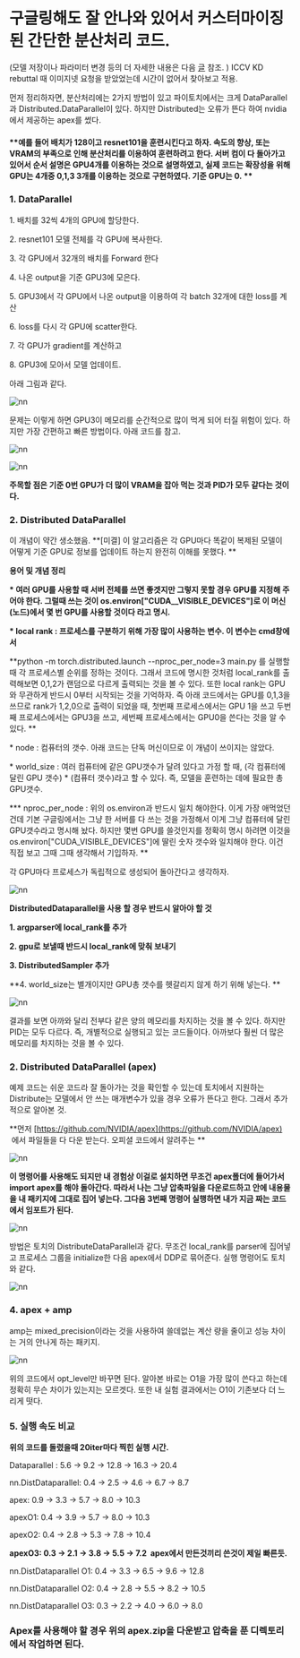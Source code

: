 # 구글링해도 잘 안나와 있어서 커스터마이징 된 간단한 분산처리 코드.
(모델 저장이나 파라미터 변경 등의 더 자세한 내용은 다음 [글](https://rlawjdghek.github.io/pytorch%20&%20tensorflow%20&%20coding/DataParallel/) 참조. )
ICCV KD rebuttal 때 이미지넷 요청을 받았었는데 시간이 없어서 찾아보고 적용.

먼저 정리하자면, 분산처리에는 2가지 방법이 있고 파이토치에서는 크게 DataParallel과 Distributed.DataParallel이 있다. 하지만 Distributed는 오류가 뜬다 하여 nvidia에서 제공하는 apex를 썼다. 

#### **예를 들어 배치가 128이고 resnet101을 훈련시킨다고 하자. 속도의 향상, 또는 VRAM의 부족으로 인해 분산처리를 이용하여 훈련하려고 한다. 서버 컴이 다 돌아가고 있어서 순서 설명은 GPU4개를 이용하는 것으로 설명하였고, 실제 코드는 확장성을 위해 GPU는 4개중 0,1,3 3개를 이용하는 것으로 구현하였다. 기준 GPU는 0. **

### **1\. DataParallel**

1\. 배치를 32씩 4개의 GPU에 할당한다. 

2\. resnet101 모델 전체를 각 GPU에 복사한다. 

3\. 각 GPU에서 32개의 배치를 Forward 한다

4\. 나온 output을 기준 GPU3에 모은다.

5\. GPU3에서 각 GPU에서 나온 output을 이용하여 각 batch 32개에 대한 loss를 계산

6\. loss를 다시 각 GPU에 scatter한다. 

7\. 각 GPU가 gradient를 계산하고 

8\. GPU3에 모아서 모델 업데이트.

아래 그림과 같다. 

![nn](./figs/1.png)

문제는 이렇게 하면 GPU3이 메모리를 순간적으로 많이 먹게 되어 터질 위험이 있다. 하지만 가장 간편하고 빠른 방법이다. 아래 코드를 참고.

![nn](./figs/2.png)

![nn](./figs/3.png)

**주목할 점은 기준 0번 GPU가 더 많이 VRAM을 잡아 먹는 것과 PID가 모두 같다는 것이다.**

### **2\. Distributed DataParallel**

이 개념이 약간 생소했음. **\[미결\] 이 알고리즘은 각 GPU마다 똑같이 복제된 모델이 어떻게 기준 GPU로 정보를 업데이트 하는지 완전히 이해를 못했다. **

**용어 및 개념 정리**

**\* 여러 GPU를 사용할 때 서버 전체를 쓰면 좋겟지만 그렇지 못할 경우 GPU를 지정해 주어야 한다. 그럴때 쓰는 것이 os.environ\["CUDA\_\_VISIBLE\_DEVICES"\]로 이 머신(노드)에서 몇 번 GPU를 사용할 것이다 라고 명시.**

**\* local rank : 프로세스를 구분하기 위해 가장 많이 사용하는 변수. 이 변수는 cmd창에서**

**python -m torch.distributed.launch --nproc\_per\_node=3 main.py 를 실행할때 각 프로세스별 순위를 정하는 것이다. 그래서 코드에 명시한 것처럼 local\_rank를 출력해보면 0,1,2가 랜덤으로 다르게 출력되는 것을 볼 수 있다. 또한 local rank는 GPU와 무관하게 반드시 0부터 시작되는 것을 기억하자. 즉 아래 코드에서는 GPU를 0,1,3을 쓰므로 rank가 1,2,0으로 출력이 되었을 때, 첫번째 프로세스에서는 GPU 1을 쓰고 두번째 프로세스에서는 GPU3을 쓰고, 세번째 프로세스에서는 GPU0을 쓴다는 것을 알 수 있다. **

\* node : 컴퓨터의 갯수. 아래 코드는 단독 머신이므로 이 개념이 쓰이지는 않았다.

\* world\_size : 여러 컴퓨터에 같은 GPU갯수가 달려 있다고 가정 할 때, (각 컴퓨터에 달린 GPU 갯수) \* (컴퓨터 갯수)라고 할 수 있다. 즉, 모델을 훈련하는 데에 필요한 총 GPU갯수.

**\* nproc\_per\_node : 위의 os.environ과 반드시 일치 해야한다. 이게 가장 애먹었던건데 기본 구글링에서는 그냥 한 서버를 다 쓰는 것을 가정해서 이게 그냥 컴퓨터에 달린 GPU갯수라고 명시해 놨다. 하지만 몇번 GPU를 쓸것인지를 정확히 명시 하려면 이것을 os.environ\["CUDA\_VISIBLE\_DEVICES"\]에 딸린 숫자 갯수와 일치해야 한다. 이건 직접 보고 그때 그때 생각해서 기입하자. **

각 GPU마다 프로세스가 독립적으로 생성되어 돌아간다고 생각하자.

![nn](./figs/4.png)

**DistributedDataparallel을 사용 할 경우 반드시 알아야 할 것**

**1\. argparser에 local\_rank를 추가**

**2\. gpu로 보낼때 반드시 local\_rank에 맞춰 보내기**

**3\. DistributedSampler 추가**

**4\. world\_size는 별개이지만 GPU총 갯수를 헷갈리지 않게 하기 위해 넣는다. **

![nn](./figs/5.png)

결과를 보면 아까와 달리 전부다 같은 양의 메모리를 차지하는 것을 볼 수 있다. 하지만 PID는 모두 다르다. 즉, 개별적으로 실행되고 있는 코드들이다. 아까보다 훨씬 더 많은 메모리를 차지하는 것을 볼 수 있다. 

### **2\. Distributed DataParallel (apex)**

예제 코드는 쉬운 코드라 잘 돌아가는 것을 확인할 수 있는데 토치에서 지원하는 Distribute는 모델에서 안 쓰는 매개변수가 있을 경우 오류가 뜬다고 한다. 그래서 추가적으로 알아본 것. 

**먼저 [https://github.com/NVIDIA/apex](https://github.com/NVIDIA/apex)  에서 파일들을 다 다운 받는다. 오피셜 코드에서 알려주는 **

![nn](./figs/6.png)

**이 명령어를 사용해도 되지만 내 경험상 이걸로 설치하면 무조건 apex폴더에 들어가서 import apex를 해야 돌아간다. 따라서 나는 그냥 압축파일을 다운로드하고 안에 내용물을 내 패키지에 그대로 집어 넣는다. 그다음 3번째 명령어 실행하면 내가 지금 짜는 코드에서 임포트가 된다.**

![nn](./figs/7.png)

방법은 토치의 DistributeDataParallel과 같다. 무조건 local\_rank를 parser에 집어넣고 프로세스 그룹을 initialize한 다음 apex에서 DDP로 묶어준다. 실행 명령어도 토치와 같다. 

![nn](./figs/8.png)

### **4\. apex + amp**

amp는 mixed\_precision이라는 것을 사용하여 쓸데없는 계산 량을 줄이고 성능 차이는 거의 안나게 하는 패키지.

![nn](./figs/9.png)

위의 코드에서 opt\_level만 바꾸면 된다. 알아본 바로는 O1을 가장 많이 쓴다고 하는데 정확히 무슨 차이가 있는지는 모르겟다. 또한 내 실험 결과에서는 O1이 기존보다 더 느리게 떳다. 

### **5\. 실행 속도 비교**

**위의 코드를 돌렸을때 20iter마다 찍힌 실행 시간.**

Dataparallel : 5.6 -> 9.2 -> 12.8 -> 16.3 -> 20.4

nn.DistDataparallel: 0.4 -> 2.5 -> 4.6 -> 6.7 -> 8.7

apex: 0.9 -> 3.3 -> 5.7 -> 8.0 -> 10.3

apexO1: 0.4 -> 3.9 -> 5.7 -> 8.0 -> 10.3

apexO2: 0.4 -> 2.8 -> 5.3 -> 7.8 -> 10.4

**apexO3: 0.3 -> 2.1 -> 3.8 -> 5.5 -> 7.2  apex에서 만든것끼리 쓴것이 제일 빠른듯.**

nn.DistDataparallel O1: 0.4 -> 3.3 -> 6.5 -> 9.6 -> 12.8

nn.DistDataparallel O2: 0.4 -> 2.8 -> 5.5 -> 8.2 -> 10.5

nn.DistDataparallel O3: 0.3 -> 2.2 -> 4.0 -> 6.0 -> 8.0


### Apex를 사용해야 할 경우 위의 apex.zip을 다운받고 압축을 푼 디렉토리에서 작업하면 된다. 
